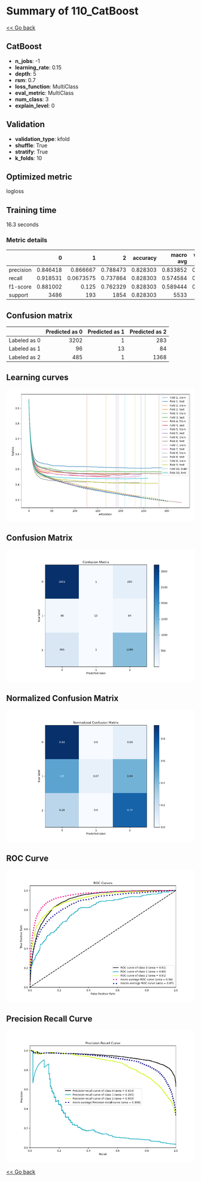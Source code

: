 # Summary of 110_CatBoost

[<< Go back](../README.md)


## CatBoost
- **n_jobs**: -1
- **learning_rate**: 0.15
- **depth**: 5
- **rsm**: 0.7
- **loss_function**: MultiClass
- **eval_metric**: MultiClass
- **num_class**: 3
- **explain_level**: 0

## Validation
 - **validation_type**: kfold
 - **shuffle**: True
 - **stratify**: True
 - **k_folds**: 10

## Optimized metric
logloss

## Training time

16.3 seconds

### Metric details
|           |           0 |           1 |           2 |   accuracy |   macro avg |   weighted avg |   logloss |
|:----------|------------:|------------:|------------:|-----------:|------------:|---------------:|----------:|
| precision |    0.846418 |   0.866667  |    0.788473 |   0.828303 |    0.833852 |       0.827708 |  0.454402 |
| recall    |    0.918531 |   0.0673575 |    0.737864 |   0.828303 |    0.574584 |       0.828303 |  0.454402 |
| f1-score  |    0.881002 |   0.125     |    0.762329 |   0.828303 |    0.589444 |       0.814866 |  0.454402 |
| support   | 3486        | 193         | 1854        |   0.828303 | 5533        |    5533        |  0.454402 |


## Confusion matrix
|              |   Predicted as 0 |   Predicted as 1 |   Predicted as 2 |
|:-------------|-----------------:|-----------------:|-----------------:|
| Labeled as 0 |             3202 |                1 |              283 |
| Labeled as 1 |               96 |               13 |               84 |
| Labeled as 2 |              485 |                1 |             1368 |

## Learning curves
![Learning curves](learning_curves.png)
## Confusion Matrix

![Confusion Matrix](confusion_matrix.png)


## Normalized Confusion Matrix

![Normalized Confusion Matrix](confusion_matrix_normalized.png)


## ROC Curve

![ROC Curve](roc_curve.png)


## Precision Recall Curve

![Precision Recall Curve](precision_recall_curve.png)



[<< Go back](../README.md)
